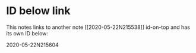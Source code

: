 # ID below link

This notes links to another note [[2020-05-22N215538]] id-on-top
and has its own ID below:

2020-05-22N215604